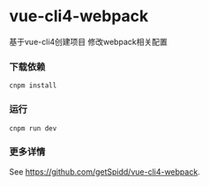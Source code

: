 # vue-cli4-webpack
基于vue-cli4创建项目 修改webpack相关配置 

### 下载依赖
```
cnpm install
```
### 运行
```
cnpm run dev
```

### 更多详情
See https://github.com/getSpidd/vue-cli4-webpack.
